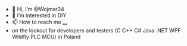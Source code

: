 - 👋 Hi, I’m @Wojmar34
- 👀 I’m interested in DIY
- 📫 How to reach me [...](https://www.linkedin.com/in/wojciechowskimarcin/)
- on the lookout for developers and testers (C C++ C# Java .NET WPF Wildfly PLC MCU) in Poland

<!---
Wojmar34/Wojmar34 is a ✨ special ✨ repository because its `README.md` (this file) appears on your GitHub profile.
You can click the Preview link to take a look at your changes.
--->
